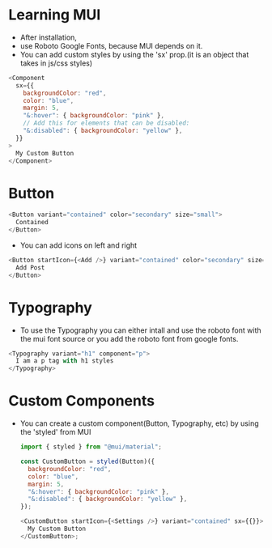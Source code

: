 # Learning MUI

- After installation,
- use Roboto Google Fonts, because MUI depends on it.
- You can add custom styles by using the 'sx' prop.(it is an object that takes in js/css styles)

```js
<Component
  sx={{
    backgroundColor: "red",
    color: "blue",
    margin: 5,
    "&:hover": { backgroundColor: "pink" },
    // Add this for elements that can be disabled:
    "&:disabled": { backgroundColor: "yellow" },
  }}
>
  My Custom Button
</Component>
```

# Button

```js
<Button variant="contained" color="secondary" size="small">
  Contained
</Button>
```

- You can add icons on left and right

```js
<Button startIcon={<Add />} variant="contained" color="secondary" size="small">
  Add Post
</Button>
```

# Typography

- To use the Typography you can either intall and use the roboto font with the mui font source or you add the roboto font from google fonts.

```js
<Typography variant="h1" component="p">
  I am a p tag with h1 styles
</Typography>
```

# Custom Components

- You can create a custom component(Button, Typography, etc) by using the 'styled' from MUI

  ```js
  import { styled } from "@mui/material";

  const CustomButton = styled(Button)({
    backgroundColor: "red",
    color: "blue",
    margin: 5,
    "&:hover": { backgroundColor: "pink" },
    "&:disabled": { backgroundColor: "yellow" },
  });

  <CustomButton startIcon={<Settings />} variant="contained" sx={{}}>
    My Custom Button
  </CustomButton>;
  ```
